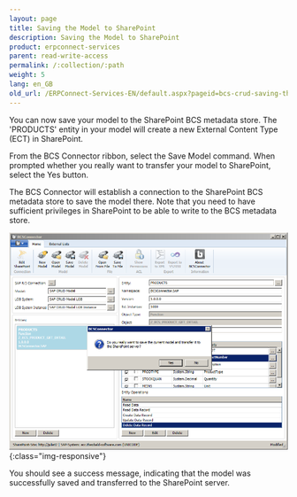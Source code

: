 ```yaml
---
layout: page
title: Saving the Model to SharePoint
description: Saving the Model to SharePoint
product: erpconnect-services
parent: read-write-access
permalink: /:collection/:path
weight: 5
lang: en_GB
old_url: /ERPConnect-Services-EN/default.aspx?pageid=bcs-crud-saving-the-model-to-sharepoint
---
```


You can now save your model to the SharePoint BCS metadata store. The 'PRODUCTS' entity in your model will create a new External Content Type (ECT) in SharePoint.

From the BCS Connector ribbon, select the Save Model command. When prompted whether you really want to transfer your model to SharePoint, select the Yes button.

The BCS Connector will establish a connection to the SharePoint BCS metadata store to save the model there. Note that you need to have sufficient privileges in SharePoint to be able to write to the BCS metadata store.  

![BCS-CRUD-Model-Save](/img/content/BCS-CRUD-Model-Save.png){:class="img-responsive"}

You should see a success message, indicating that the model was successfully saved and transferred to the SharePoint server.